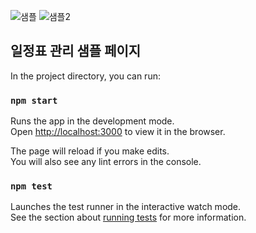![샘플](https://user-images.githubusercontent.com/31337244/86211086-bb588400-bbb0-11ea-967d-78d2830fd2cc.JPG)
![샘플2](https://user-images.githubusercontent.com/31337244/86211089-bc89b100-bbb0-11ea-9cb9-7f3c07f21714.JPG)


## 일정표 관리 샘플 페이지

In the project directory, you can run:

### `npm start`

Runs the app in the development mode.<br />
Open [http://localhost:3000](http://localhost:3000) to view it in the browser.

The page will reload if you make edits.<br />
You will also see any lint errors in the console.

### `npm test`

Launches the test runner in the interactive watch mode.<br />
See the section about [running tests](https://facebook.github.io/create-react-app/docs/running-tests) for more information.



